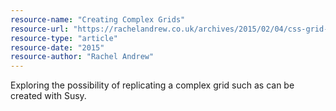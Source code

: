 ```yaml
---
resource-name: "Creating Complex Grids"
resource-url: "https://rachelandrew.co.uk/archives/2015/02/04/css-grid-layout-creating-complex-grids/"
resource-type: "article"
resource-date: "2015"
resource-author: "Rachel Andrew"
---
```


Exploring the possibility of replicating a complex grid such as can be created with Susy.
